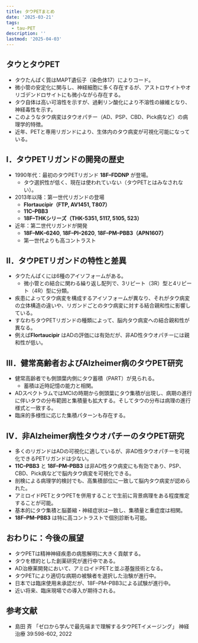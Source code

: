 ```yaml
---
title: タウPETまとめ
date: '2025-03-21'
tags:
  - tau-PET
description: ''
lastmod: '2025-04-03'
---
```


## タウとタウPET

- タウたんぱく質はMAPT遺伝子（染色体17）によりコード。
- 微小管の安定化に関与し、神経細胞に多く存在するが、アストロサイトやオリゴデンドロサイトにも微小ながら存在する。
- タウ自体は高い可溶性を示すが、過剰リン酸化により不溶性の線維となり、神経毒性を示す。
- このようなタウ病変はタウオパチー（AD、PSP、CBD、Pick病など）の病理学的特徴。
- 近年、PETと専用リガンドにより、生体内のタウ病変が可視化可能になっている。

## I．タウPETリガンドの開発の歴史

- 1990年代：最初のタウPETリガンド **18F–FDDNP** が登場。
  - タウ選択性が低く、現在は使われていない（タウPETとはみなされない）。
- 2013年以降：第一世代リガンドの登場
  - **Flortaucipir（FTP, AV1451, T807）**
  - **11C–PBB3**
  - **18F–THKシリーズ（THK-5351, 5117, 5105, 523）**
- 近年：第二世代リガンドが開発
  - **18F–MK–6240**, **18F–PI–2620**, **18F–PM–PBB3（APN1607）**
  - 第一世代よりも高コントラスト

## II．タウPETリガンドの特性と差異

- タウたんぱくには6種のアイソフォームがある。
  - 微小管との結合に関わる繰り返し配列で、3リピート（3R）型と4リピート（4R）型に分類。
- 疾患によってタウ病変を構成するアイソフォームが異なり、それがタウ病変の立体構造の違いや、リガンドごとのタウ病変に対する結合親和性に影響している。
- すなわちタウPETリガンドの種類によって、脳内タウ病変への結合親和性が異なる。
- 例えば**Flortaucipir** はADの評価には有効だが、非AD性タウオパチーには親和性が低い。

## III．健常高齢者およびAlzheimer病のタウPET研究

- 健常高齢者でも側頭葉内側にタウ蓄積（PART）が見られる。
  - 蓄積は近時記憶の能力と相関。
- ADスペクトラムではMCIの時期から側頭葉にタウ集積が出現し、病期の進行に伴いタウの分布範囲と集積量も拡大する。そしてタウの分布は病理の進行様式と一致する。
- 臨床的多様性に応じた集積パターンも存在する。

## IV．非Alzheimer病性タウオパチーのタウPET研究

- 多くのリガンドはADの可視化に適しているが、非AD性タウオパチーを可視化できるPETリガンドは少ない。
- **11C–PBB3** と **18F–PM–PBB3** は非AD性タウ病変にも有効であり、PSP、CBD、Pick病などで脳内タウ病変を可視化できる。
- 剖検による病理学的検討でも、高集積部位に一致して脳内タウ病変が認められた。
- アミロイドPETとタウPETを併用することで生前に背景病理をある程度推定することが可能。
- 基本的にタウ集積と脳萎縮・神経症状は一致し、集積量と重症度は相関。
- **18F–PM–PBB3** は特に高コントラストで個別診断も可能。

## おわりに：今後の展望

- タウPETは精神神経疾患の病態解明に大きく貢献する。
- タウを標的とした創薬研究が進行中である。
- AD治療薬開発において、アミロイドPETと並ぶ基盤技術となる。
- タウPETにより適切な病期の被験者を選択した治験が進行中。
- 日本では臨床使用未承認だが、18F–PM–PBB3による試験が進行中。
- 近い将来、臨床現場での導入が期待される。

## 参考文献

- 島田 斉 「ゼロから学んで最先端まで理解するタウPETイメージング」 神経治療 39:598-602, 2022
